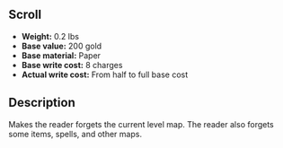 ## Scroll
- **Weight:** 0.2 lbs
- **Base value:** 200 gold
- **Base material:** Paper
- **Base write cost:** 8 charges
- **Actual write cost:** From half to full base cost
## Description
Makes the reader forgets the current level map.
The reader also forgets some items, spells, and other maps.

